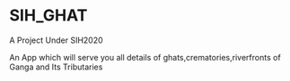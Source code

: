 # SIH_GHAT
A Project Under SIH2020

An App which will serve you all details of ghats,crematories,riverfronts of Ganga and Its Tributaries
